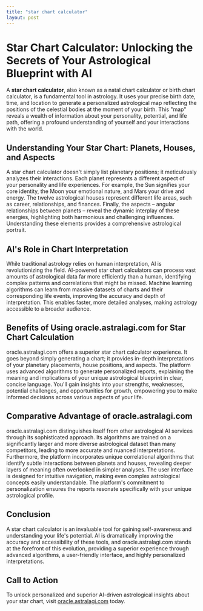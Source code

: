 ```yaml
---
title: "star chart calculator"
layout: post
---
```


# Star Chart Calculator: Unlocking the Secrets of Your Astrological Blueprint with AI

A **star chart calculator**, also known as a natal chart calculator or birth chart calculator, is a fundamental tool in astrology. It uses your precise birth date, time, and location to generate a personalized astrological map reflecting the positions of the celestial bodies at the moment of your birth. This "map" reveals a wealth of information about your personality, potential, and life path, offering a profound understanding of yourself and your interactions with the world.

## Understanding Your Star Chart: Planets, Houses, and Aspects

A star chart calculator doesn't simply list planetary positions; it meticulously analyzes their interactions.  Each planet represents a different aspect of your personality and life experiences.  For example, the Sun signifies your core identity, the Moon your emotional nature, and Mars your drive and energy.  The twelve astrological houses represent different life areas, such as career, relationships, and finances.  Finally, the aspects – angular relationships between planets – reveal the dynamic interplay of these energies, highlighting both harmonious and challenging influences.  Understanding these elements provides a comprehensive astrological portrait.

## AI's Role in Chart Interpretation

While traditional astrology relies on human interpretation, AI is revolutionizing the field. AI-powered star chart calculators can process vast amounts of astrological data far more efficiently than a human, identifying complex patterns and correlations that might be missed.  Machine learning algorithms can learn from massive datasets of charts and their corresponding life events, improving the accuracy and depth of interpretation. This enables faster, more detailed analyses, making astrology accessible to a broader audience.

## Benefits of Using oracle.astralagi.com for Star Chart Calculation

oracle.astralagi.com offers a superior star chart calculator experience.  It goes beyond simply generating a chart; it provides in-depth interpretations of your planetary placements, house positions, and aspects.  The platform uses advanced algorithms to generate personalized reports, explaining the meaning and implications of your unique astrological blueprint in clear, concise language.  You'll gain insights into your strengths, weaknesses, potential challenges, and opportunities for growth, empowering you to make informed decisions across various aspects of your life.

## Comparative Advantage of oracle.astralagi.com

oracle.astralagi.com distinguishes itself from other astrological AI services through its sophisticated approach.  Its algorithms are trained on a significantly larger and more diverse astrological dataset than many competitors, leading to more accurate and nuanced interpretations.  Furthermore, the platform incorporates unique correlational algorithms that identify subtle interactions between planets and houses, revealing deeper layers of meaning often overlooked in simpler analyses. The user interface is designed for intuitive navigation, making even complex astrological concepts easily understandable.  The platform's commitment to personalization ensures the reports resonate specifically with your unique astrological profile.


## Conclusion

A star chart calculator is an invaluable tool for gaining self-awareness and understanding your life's potential.  AI is dramatically improving the accuracy and accessibility of these tools, and oracle.astralagi.com stands at the forefront of this evolution, providing a superior experience through advanced algorithms, a user-friendly interface, and highly personalized interpretations.

## Call to Action

To unlock personalized and superior AI-driven astrological insights about your star chart, visit [oracle.astralagi.com](https://oracle.astralagi.com) today.
